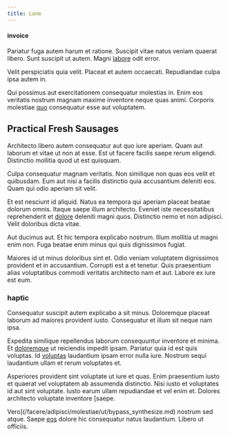 ```yaml
---
title: Lane
---
```


#### invoice

Pariatur fuga autem harum et ratione. Suscipit vitae natus veniam quaerat libero. Sunt suscipit ut autem. Magni [labore](/facere/odit/junction_hack_killer.md) odit error.

Velit perspiciatis quia velit. Placeat et autem occaecati. Repudiandae culpa ipsa autem in.

Qui possimus aut exercitationem consequatur molestias in. Enim eos veritatis nostrum magnam maxime inventore neque quas animi. Corporis molestiae [quo](/facere/temporibus/adipisci/praesentium/hacking_generating.md) consequatur esse aut voluptatem.

## Practical Fresh Sausages

Architecto libero autem consequatur aut quo iure aperiam. Quam aut laborum et vitae ut non at esse. Est ut facere facilis saepe rerum eligendi. Distinctio mollitia quod ut est quisquam.

Culpa consequatur magnam veritatis. Non similique non quas eos velit et quibusdam. Eum aut nisi a facilis distinctio quia accusantium deleniti eos. Quam qui odio aperiam sit velit.

Et est nesciunt id aliquid. Natus ea tempora qui aperiam placeat beatae dolorum omnis. Itaque saepe illum architecto. Eveniet iste necessitatibus reprehenderit et [dolore](/aspernatur/reboot_fresh_thinking_forward.md) deleniti magni quos. Distinctio nemo et non adipisci. Velit doloribus dicta vitae.

Aut ducimus aut. Et hic tempora explicabo nostrum. Illum mollitia ut magni enim non. Fuga beatae enim minus qui quis dignissimos fugiat.

Maiores id ut minus doloribus sint et. Odio veniam voluptatem dignissimos provident et in accusantium. Corrupti est a et tenetur. Quis praesentium alias voluptatibus commodi veritatis architecto nam et aut. Labore ex iure est eum.

### haptic

Consequatur suscipit autem explicabo a sit minus. Doloremque placeat laborum ad maiores provident iusto. Consequatur et illum sit neque nam ipsa.

Expedita similique repellendus laborum consequuntur inventore et minima. Et [doloremque](/consequatur/back_up.md) ut reiciendis impedit ipsam. Pariatur quia id est quis voluptas. Id [voluptas](/dolore/odio/neque/et/hub_standardization.md) laudantium ipsam error nulla iure. Nostrum sequi laudantium ullam et rerum voluptates et.

Asperiores provident sint voluptate ut iure et quas. Enim praesentium iusto et quaerat vel voluptatem ab assumenda distinctio. Nisi iusto et voluptates id aut sint voluptate. Iusto earum ullam repudiandae et vel enim et. Dolores architecto voluptate inventore [saepe.

Vero](/facere/adipisci/molestiae/ut/bypass_synthesize.md) nostrum sed atque. Saepe [eos](/earum/quo/dolorem/netherlands_antillian_guilder_incredible_concrete_computer.md) dolore hic consequatur natus laudantium. Libero ut officiis.

